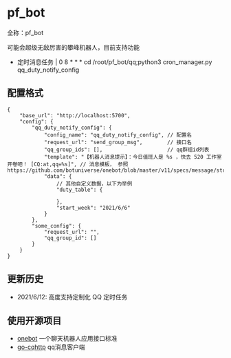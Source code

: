 # pf_bot

全称：pf_bot

可能会超级无敌厉害的攀峰机器人，目前支持功能

- 定时消息任务 | 0 8 * * * cd /root/pf_bot/qq;python3 cron_manager.py qq_duty_notify_config
## 配置格式
```json5
{
    "base_url": "http://localhost:5700",
    "config": {
        "qq_duty_notify_config": {
            "config_name": "qq_duty_notify_config", // 配置名
            "request_url": "send_group_msg",        // 接口名
            "qq_group_ids": [],                     // qq群组id列表
            "template": "【机器人消息提示】：今日值班人是 %s ，快去 520 工作室开卷吧！ [CQ:at,qq=%s]", // 消息模板， 参照 https://github.com/botuniverse/onebot/blob/master/v11/specs/message/string.md
            "data": {
                // 其他自定义数据，以下为举例
                "duty_table": {

                },
                "start_week": "2021/6/6"
            }
        },
        "some_config": {
            "request_url": "",
            "qq_group_id": []
        }
    }
}
```

## 更新历史

- 2021/6/12: 高度支持定制化 QQ 定时任务

## 使用开源项目

- [onebot](https://github.com/botuniverse/onebot) 一个聊天机器人应用接口标准
- [go-cqhttp](https://github.com/Mrs4s/go-cqhttp) qq消息客户端